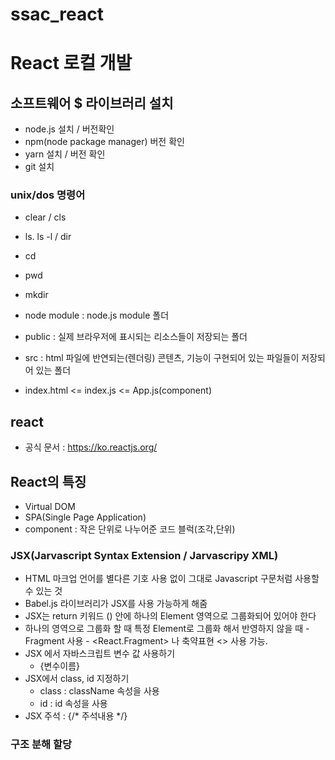 # ssac_react

# React 로컬 개발

## 소프트웨어 \$ 라이브러리 설치

- node.js 설치 / 버전확인
- npm(node package manager) 버전 확인
- yarn 설치 / 버전 확인
- git 설치

### unix/dos 명령어

- clear / cls
- ls. ls -l / dir
- cd
- pwd
- mkdir


- node module : node.js module 폴더
- public : 실제 브라우저에 표시되는 리소스들이 저장되는 폴더
- src : html 파일에 반연되는(렌더링) 콘텐츠, 기능이 구현되어 있는 파일들이 저장되어 있는 폴더
- index.html <= index.js <= App.js(component)

## react

- 공식 문서 : https://ko.reactjs.org/

## React의 특징

- Virtual DOM
- SPA(Single Page Application)
- component : 작은 단위로 나누어준 코드 블럭(조각,단위)

### JSX(Jarvascript Syntax Extension / Jarvascripy XML)

- HTML 마크업 언어를 별다른 기호 사용 없이 그대로 Javascript 구문처럼 사용할 수 있는 것
- Babel.js 라이브러리가 JSX를 사용 가능하게 해줌
- JSX는 return 키워드 () 안에 하나의 Element 영역으로 그룹화되어 있어야 한다
- 하나의 영역으로 그룹화 할 때 특정 Element로 그룹화 해서 반영하지 않을 때 - Fragment 사용 - <React.Fragment> 나 축약표현 <> 사용 가능.
- JSX 에서 자바스크립트 변수 값 사용하기
     - {변수이름}
- JSX에서 class, id 지정하기
    - class : className 속성을 사용
    - id : id 속성을 사용
- JSX 주석 : {/*  주석내용 */}

### 구조 분해 할당